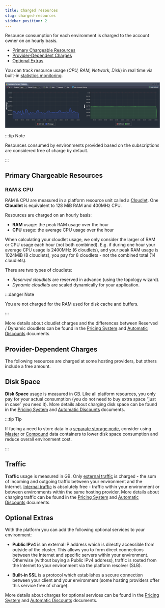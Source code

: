 ```yaml
---
title: Charged resources
slug: charged-resources
sidebar_position: 2
---
```


Resource consumption for each environment is charged to the account owner on an hourly basis.

- [Primary Chargeable Resources](/docs/account-and-pricing/resource-charging/charged-resources#primary-chargeable-resources)
- [Provider-Dependent Charges](/docs/account-and-pricing/resource-charging/charged-resources#provider-dependent-charges)
- [Optional Extras](/docs/account-and-pricing/resource-charging/charged-resources#optional-extras)

You can track resource usage (_CPU, RAM, Network, Disk_) in real time via built-in [statistics monitoring](/docs/application-setting/built-in-monitoring/statistics).

<div style={{
    display:'flex',
    justifyContent: 'center',
    margin: '0 0 1rem 0'
}}>

![Locale Dropdown](./img/ChargedResources/01-statistics-monitoring.png)

</div>

:::tip Note

Resources consumed by environments provided based on the subscriptions are considered free of charge by default.

:::

## Primary Chargeable Resources

### RAM & CPU

RAM & CPU are measured in a platform resource unit called a [Cloudlet](/docs/platform-overview/cloudlet). One **Cloudlet** is equivalent to 128 MiB RAM and 400MHz CPU.

Resources are charged on an hourly basis:

- **RAM** usage: the peak RAM usage over the hour
- **CPU** usage: the average CPU usage over the hour

When calculating your cloudlet usage, we only consider the larger of RAM or CPU usage each hour (not both combined). E.g. if during one hour your average CPU usage is 2400MHz (6 cloudlets), and your peak RAM usage is 1024MiB (8 cloudlets), you pay for 8 cloudlets - not the combined total (14 cloudlets).

There are two types of cloudlets:

- _Reserved cloudlets_ are reserved in advance (using the topology wizard).
- _Dynamic cloudlets_ are scaled dynamically for your application.

:::danger Note

You are not charged for the RAM used for disk cache and buffers.

:::

More details about cloudlet charges and the differences between Reserved / Dynamic cloudlets can be found in the [Pricing System](/docs/account-and-pricing/pricing-model-overview) and [Automatic Discounts](/docs/account-and-pricing/automatic-discounts#ramcpu) documents.

## Provider-Dependent Charges

The following resources are charged at some hosting providers, but others include a free amount.

## Disk Space

**Disk Space** usage is measured in GB. Like all platform resources, you only pay for your actual consumption (you do not need to buy extra space “just in case” you need it). More details about charging disk space can be found in the [Pricing System](/docs/account-and-pricing/pricing-model-overview) and [Automatic Discounts](/docs/account-and-pricing/automatic-discounts#disk-space) documents.

:::tip Tip

If facing a need to store data in a [separate storage node](/docs/data-storage-container/data-storage-overview), consider using [Master](/docs/data-storage-container/use-cases/master-container) or [Compound](/docs/data-storage-container/use-cases/compound-container) data containers to lower disk space consumption and reduce overall environment cost.

:::

## Traffic

**Traffic** usage is measured in GB. Only <u>external traffic</u> is charged - the sum of incoming and outgoing traffic between your environment and the Internet. <u>Internal traffic</u> is absolutely free - traffic within your environment or between environments within the same hosting provider. More details about charging traffic can be found in the [Pricing System](/docs/account-and-pricing/pricing-model-overview) and [Automatic Discounts](/docs/account-and-pricing/automatic-discounts#traffic) documents.

## Optional Extras

With the platform you can add the following optional services to your environment:

- **Public IPv4** is an external IP address which is directly accessible from outside of the cluster. This allows you to form direct connections between the Internet and specific servers within your environment. Otherwise (without buying a Public IPv4 address), traffic is routed from the Internet to your environment via the platform resolver (SLB).

- **Built-in SSL** is a protocol which establishes a secure connection between your client and your environment (some hosting providers offer this service free of charge).

More details about charges for optional services can be found in the [Pricing System](/docs/account-and-pricing/pricing-model-overview) and [Automatic Discounts](/docs/account-and-pricing/automatic-discounts#options) documents.
